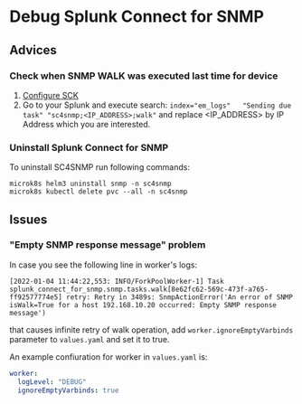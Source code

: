 # Debug Splunk Connect for SNMP

## Advices

### Check when SNMP WALK was executed last time for device
1. [Configure SCK](gettingstarted/sck-installation.md)
2. Go to your Splunk and execute search: `index="em_logs"   "Sending due task" "sc4snmp;<IP_ADDRESS>;walk"` 
and replace <IP_ADDRESS> by IP Address which you are interested. 

### Uninstall Splunk Connect for SNMP
To uninstall SC4SNMP run following commands:

```shell script
microk8s helm3 uninstall snmp -n sc4snmp
microk8s kubectl delete pvc --all -n sc4snmp
```

## Issues

### "Empty SNMP response message" problem
In case you see the following line in worker's logs:
```log
[2022-01-04 11:44:22,553: INFO/ForkPoolWorker-1] Task splunk_connect_for_snmp.snmp.tasks.walk[8e62fc62-569c-473f-a765-ff92577774e5] retry: Retry in 3489s: SnmpActionError('An error of SNMP isWalk=True for a host 192.168.10.20 occurred: Empty SNMP response message')
```
that causes infinite retry of walk operation, add `worker.ignoreEmptyVarbinds` parameter to `values.yaml` and set it to true.

An example confiuration for worker in `values.yaml` is:

```yaml
worker:
  logLevel: "DEBUG"
  ignoreEmptyVarbinds: true
```
